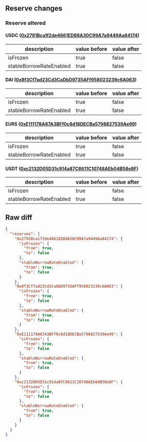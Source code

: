 ## Reserve changes

### Reserve altered

#### USDC ([0x2791Bca1f2de4661ED88A30C99A7a9449Aa84174](https://polygonscan.com/address/0x2791Bca1f2de4661ED88A30C99A7a9449Aa84174))

| description | value before | value after |
| --- | --- | --- |
| isFrozen | true | false |
| stableBorrowRateEnabled | true | false |


#### DAI ([0x8f3Cf7ad23Cd3CaDbD9735AFf958023239c6A063](https://polygonscan.com/address/0x8f3Cf7ad23Cd3CaDbD9735AFf958023239c6A063))

| description | value before | value after |
| --- | --- | --- |
| isFrozen | true | false |
| stableBorrowRateEnabled | true | false |


#### EURS ([0xE111178A87A3BFf0c8d18DECBa5798827539Ae99](https://polygonscan.com/address/0xE111178A87A3BFf0c8d18DECBa5798827539Ae99))

| description | value before | value after |
| --- | --- | --- |
| isFrozen | true | false |
| stableBorrowRateEnabled | true | false |


#### USDT ([0xc2132D05D31c914a87C6611C10748AEb04B58e8F](https://polygonscan.com/address/0xc2132D05D31c914a87C6611C10748AEb04B58e8F))

| description | value before | value after |
| --- | --- | --- |
| isFrozen | true | false |
| stableBorrowRateEnabled | true | false |


## Raw diff

```json
{
  "reserves": {
    "0x2791Bca1f2de4661ED88A30C99A7a9449Aa84174": {
      "isFrozen": {
        "from": true,
        "to": false
      },
      "stableBorrowRateEnabled": {
        "from": true,
        "to": false
      }
    },
    "0x8f3Cf7ad23Cd3CaDbD9735AFf958023239c6A063": {
      "isFrozen": {
        "from": true,
        "to": false
      },
      "stableBorrowRateEnabled": {
        "from": true,
        "to": false
      }
    },
    "0xE111178A87A3BFf0c8d18DECBa5798827539Ae99": {
      "isFrozen": {
        "from": true,
        "to": false
      },
      "stableBorrowRateEnabled": {
        "from": true,
        "to": false
      }
    },
    "0xc2132D05D31c914a87C6611C10748AEb04B58e8F": {
      "isFrozen": {
        "from": true,
        "to": false
      },
      "stableBorrowRateEnabled": {
        "from": true,
        "to": false
      }
    }
  }
}
```